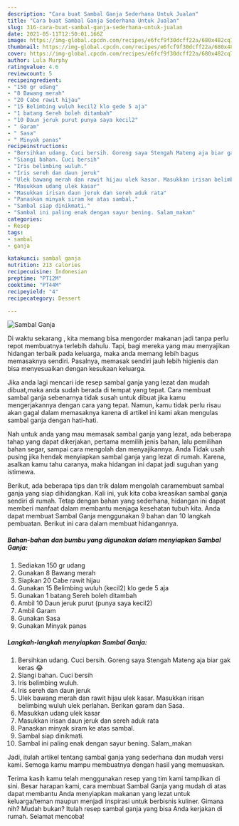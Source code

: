 ```yaml
---
description: "Cara buat Sambal Ganja Sederhana Untuk Jualan"
title: "Cara buat Sambal Ganja Sederhana Untuk Jualan"
slug: 316-cara-buat-sambal-ganja-sederhana-untuk-jualan
date: 2021-05-11T12:50:01.166Z
image: https://img-global.cpcdn.com/recipes/e6fcf9f30dcff22a/680x482cq70/sambal-ganja-foto-resep-utama.jpg
thumbnail: https://img-global.cpcdn.com/recipes/e6fcf9f30dcff22a/680x482cq70/sambal-ganja-foto-resep-utama.jpg
cover: https://img-global.cpcdn.com/recipes/e6fcf9f30dcff22a/680x482cq70/sambal-ganja-foto-resep-utama.jpg
author: Lula Murphy
ratingvalue: 4.6
reviewcount: 5
recipeingredient:
- "150 gr udang"
- "8 Bawang merah"
- "20 Cabe rawit hijau"
- "15 Belimbing wuluh kecil2 klo gede 5 aja"
- "1 batang Sereh boleh ditambah"
- "10 Daun jeruk purut punya saya kecil2"
- " Garam"
- " Sasa"
- " Minyak panas"
recipeinstructions:
- "Bersihkan udang. Cuci bersih. Goreng saya Stengah Mateng aja biar gak keras 😂"
- "Siangi bahan. Cuci bersih"
- "Iris belimbing wuluh."
- "Iris sereh dan daun jeruk"
- "Ulek bawang merah dan rawit hijau ulek kasar. Masukkan irisan belimbing wuluh ulek perlahan. Berikan garam dan Sasa."
- "Masukkan udang ulek kasar"
- "Masukkan irisan daun jeruk dan sereh aduk rata"
- "Panaskan minyak siram ke atas sambal."
- "Sambal siap dinikmati."
- "Sambal ini paling enak dengan sayur bening. Salam_makan"
categories:
- Resep
tags:
- sambal
- ganja

katakunci: sambal ganja 
nutrition: 213 calories
recipecuisine: Indonesian
preptime: "PT12M"
cooktime: "PT44M"
recipeyield: "4"
recipecategory: Dessert

---
```



![Sambal Ganja](https://img-global.cpcdn.com/recipes/e6fcf9f30dcff22a/680x482cq70/sambal-ganja-foto-resep-utama.jpg)

Di waktu  sekarang , kita memang bisa mengorder makanan jadi tanpa perlu repot membuatnya terlebih dahulu. Tapi, bagi mereka yang mau menyajikan hidangan terbaik pada keluarga, maka anda memang lebih bagus memasaknya sendiri. Pasalnya, memasak sendiri jauh lebih higienis dan bisa menyesuaikan dengan kesukaan keluarga.

Jika anda lagi mencari ide resep sambal ganja yang lezat dan mudah dibuat,maka anda sudah berada di tempat yang tepat. Cara membuat sambal ganja  sebenarnya tidak susah untuk dibuat jika kamu mengerjakannya dengan cara yang tepat. Namun, kamu tidak perlu risau akan gagal dalam memasaknya 
karena di artikel ini kami akan mengulas sambal ganja dengan hati-hati.  



Nah untuk anda yang mau memasak sambal ganja yang lezat, ada beberapa tahap yang dapat dikerjakan, pertama memilih jenis bahan, lalu pemilihan bahan segar, sampai cara mengolah dan menyajikannya. Anda Tidak usah pusing jika hendak menyiapkan sambal ganja yang lezat di rumah. Karena, asalkan kamu  tahu caranya, maka hidangan ini dapat jadi suguhan yang istimewa.

Berikut, ada beberapa tips dan trik dalam mengolah caramembuat sambal ganja yang siap dihidangkan. Kali ini, yuk kita coba kreasikan sambal ganja sendiri di rumah. Tetap dengan bahan yang sederhana, hidangan ini dapat memberi manfaat dalam membantu menjaga kesehatan tubuh kita. Anda dapat membuat Sambal Ganja menggunakan 9 bahan dan 10 langkah pembuatan. Berikut ini cara dalam membuat hidangannya.

<!--inarticleads1-->

##### Bahan-bahan dan bumbu yang digunakan dalam menyiapkan Sambal Ganja:

1. Sediakan 150 gr udang
1. Gunakan 8 Bawang merah
1. Siapkan 20 Cabe rawit hijau
1. Gunakan 15 Belimbing wuluh (kecil2) klo gede 5 aja
1. Gunakan 1 batang Sereh boleh ditambah
1. Ambil 10 Daun jeruk purut (punya saya kecil2)
1. Ambil  Garam
1. Gunakan  Sasa
1. Gunakan  Minyak panas




<!--inarticleads2-->

##### Langkah-langkah menyiapkan Sambal Ganja:

1. Bersihkan udang. Cuci bersih. Goreng saya Stengah Mateng aja biar gak keras 😂
1. Siangi bahan. Cuci bersih
1. Iris belimbing wuluh.
1. Iris sereh dan daun jeruk
1. Ulek bawang merah dan rawit hijau ulek kasar. Masukkan irisan belimbing wuluh ulek perlahan. Berikan garam dan Sasa.
1. Masukkan udang ulek kasar
1. Masukkan irisan daun jeruk dan sereh aduk rata
1. Panaskan minyak siram ke atas sambal.
1. Sambal siap dinikmati.
1. Sambal ini paling enak dengan sayur bening. Salam_makan




Jadi, itulah artikel tentang  sambal ganja  yang sederhana dan mudah versi kami. Semoga kamu mampu membuatnya dengan hasil yang memuaskan. 

Terima kasih kamu telah menggunakan resep yang tim kami tampilkan di sini. Besar harapan kami, cara membuat  Sambal Ganja yang mudah di atas dapat membantu Anda menyiapkan makanan yang lezat untuk keluarga/teman maupun menjadi inspirasi untuk berbisnis kuliner. Gimana nih? Mudah bukan? Itulah resep sambal ganja yang bisa Anda kerjakan di rumah. Selamat mencoba!

